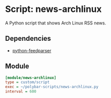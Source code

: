 # Script: news-archlinux

A Python script that shows Arch Linux RSS news.


## Dependencies

* [python-feedparser](https://github.com/kurtmckee/feedparser//)


## Module

```ini
[module/news-archlinux]
type = custom/script
exec = ~/polybar-scripts/news-archlinux.py
interval = 600
```
